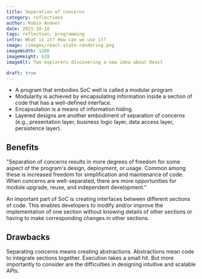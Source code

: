```yaml
---
title: Separation of concerns
category: reflections
author: Robin Andeer
date: 2021-10-18
tags: reflection, programming
intro: What is it? How can we use it?
image: /images/react-state-rendering.png
imageWidth: 1200
imageHeight: 628
imageAlt: Two explorers discovering a new idea about React

draft: true
---
```


- A program that embodies SoC well is called a modular program
- Modularity is achieved by encapsulating information inside a section of code that has a well-defined interface.
- Encapsulation is a means of information hiding.
- Layered designs are another embodiment of separation of concerns (e.g., presentation layer, business logic layer, data access layer, persistence layer).

## Benefits

"Separation of concerns results in more degrees of freedom for some aspect of the program's design, deployment, or usage. Common among these is increased freedom for simplification and maintenance of code. When concerns are well-separated, there are more opportunities for module upgrade, reuse, and independent development."

An important part of SoC is creating interfaces between different sections of code. This enables developers to modify and/or improve the implementation of one section without knowing details of other sections or having to make corresponding changes in other sections.

## Drawbacks

Separating concerns means creating abstractions. Abstractions mean code to integrate sections together. Execution takes a small hit. But more importantly to consider are the difficulties in designing intuitive and scalable APIs.

